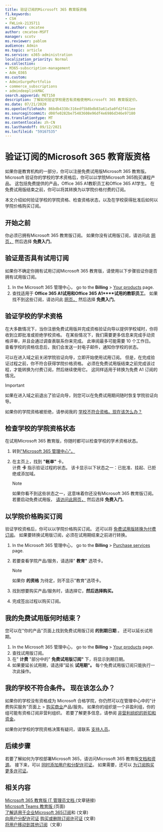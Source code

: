 ```yaml
---
title: 验证订阅的Microsoft 365 教育版资格
f1.keywords:
- CSH
- FWLink-2135711
ms.author: cmcatee
author: cmcatee-MSFT
manager: scotv
ms.reviewer: pablom
audience: Admin
ms.topic: article
ms.service: o365-administration
localization_priority: Normal
ms.collection:
- M365-subscription-management
- Adm_O365
ms.custom:
- AdminSurgePortfolio
- commerce_subscriptions
- admindeeplinkMAC
search.appverid: MET150
description: 了解如何验证学校是否有资格使用Microsoft 365 教育版定价。
ms.date: 07/21/2020
ms.openlocfilehash: 86bdb4338c316edf5b8bdb83a61a5a0fd2f411ee
ms.sourcegitcommit: d08fe0282be75483608e96df4e6986d346e97180
ms.translationtype: MT
ms.contentlocale: zh-CN
ms.lasthandoff: 09/12/2021
ms.locfileid: "59167535"
---
```

# <a name="verify-academic-eligibility-for-microsoft-365-education-subscriptions"></a>验证订阅的Microsoft 365 教育版资格

如果你是教育机构的一部分，你可以注册免费试用版Microsoft 365 教育版。 Microsoft 验证你的学校的学术资格后，你可以以学院Microsoft 365购买课程产品。 这包括免费提供的产品，Office 365 A1教职员工和Office 365 A1学生。 在免费试用版结束之前，你可以将其转换为以学院价格付费的订阅。

本文介绍如何验证学校的学院资格、检查资格状态，以及在学校获得批准后如何以学院价格购买订阅。

## <a name="before-you-begin"></a>开始之前

你必须已拥有Microsoft 365 教育版订阅。 如果你没有试用版订阅，请访问此 [网页，](https://www.microsoft.com/microsoft-365/academic/compare-office-365-education-plans?activetab=tab%3aprimaryr1) 然后选择 **免费入门**。

## <a name="verify-that-you-have-a-trial-subscription"></a>验证是否具有试用订阅

如果你不确定你拥有试用订阅Microsoft 365 教育版，请使用以下步骤验证你是否拥有试用版订阅。

1. In the Microsoft 365 管理中心， go to the **Billing** \> <a href="https://go.microsoft.com/fwlink/p/?linkid=842054" target="_blank">Your products</a> page.
2. 查找适用于 **Office 365 A1试用和Office 365 A1****试用的教职员工**。 如果找不到这些订阅，请访问此 [网页，](https://www.microsoft.com/microsoft-365/academic/compare-office-365-education-plans?activetab=tab%3aprimaryr1) 然后选择 **免费入门**。

## <a name="verify-your-schools-academic-eligibility"></a>验证学校的学术资格

在大多数情况下，当你注册免费试用版并完成资格验证向导以提供学校域时，你将收到立即批准或拒绝学校资格。 在某些情况下，我们需要更多信息来完成手动资格评审，并且会通过调查表联系你来完成。 此审阅最多可能需要 10 个工作日。 查看学校的资格信息后，我们会发送一封电子邮件，通知你学校的状态。

可以在进入域之前关闭学院验证向导，立即开始使用试用订阅。 但是，在完成验证过程之前，你不符合获得学院价格资格。 必须在免费试用版结束之前完成该过程，才能转换为付费订阅，然后继续使用它。 这同样适用于转换为免费 A1 订阅的情况。

> [!IMPORTANT]
> 如果在进入域之前退出了验证向导，则您可以在免费试用期间随时[](https://go.microsoft.com/fwlink/p/?linkid=2135255)恢复学院验证向导。

如果你的学院资格被拒绝，请参阅我的 [学校不符合资格。现在该怎么办？](#my-school-isnt-eligible-what-do-i-do-now)

## <a name="check-the-status-of-your-schools-academic-eligibility"></a>检查学校的学院资格状态

在试用Microsoft 365 教育版，你随时都可以检查学校的学术资格状态。

1. 转到<a href="https://go.microsoft.com/fwlink/p/?linkid=2024339" target="_blank">"Microsoft 365 管理中心"。</a>
2. 在主页上，找到 **"帐单"** 卡。\
    计费 **卡** 指示验证过程的状态。 该卡显示以下状态之一：已批准、挂起、已拒绝或添加域。

    > [!NOTE]
    > 如果你看不到这些状态之一，这意味着你还没有Microsoft 365 教育版订阅。 若要启动免费试用版， [请访问此网页，](https://www.microsoft.com/microsoft-365/academic/compare-office-365-education-plans?activetab=tab%3aprimaryr1) 然后选择 **免费入门**。

## <a name="buy-subscriptions-at-academic-prices"></a>以学院价格购买订阅

验证学校资格后，你可以以学院价格购买订阅。 还可以将 [免费试用版转换为付费订阅](../try-or-buy-microsoft-365.md)。 如果要转换试用版订阅，必须在试用期结束之前进行转换。

1. In the Microsoft 365 管理中心， go to the **Billing** \> <a href="https://go.microsoft.com/fwlink/p/?linkid=868433" target="_blank">Purchase services</a> page.
2. 若要查看学院产品/服务，请选择" **教育"** 选项卡。

    > [!NOTE]
    > 如果你 **的资格** 为待定，则不显示"教育"选项卡。

3. 找到想要购买产品/服务时，请选择它，**然后选择购买。**
4. 完成签出过程以购买订阅。

## <a name="when-does-my-free-trial-end"></a>我的免费试用版何时结束？

您可以在"你的产品"页面上找到免费试用版订阅 **的到期日期** 。 还可以延长试用期。

1. In the Microsoft 365 管理中心， go to the **Billing** \> <a href="https://go.microsoft.com/fwlink/p/?linkid=842054" target="_blank">Your products</a> page.
2. 查找试用版订阅。
3. 在" **计费** "部分中的" **免费试用版订阅"** 下，将显示到期日期。
4. 如果要延长试用期，请选择"延长 **试用期"。** 每个免费试用版订阅只能执行一次此操作。

## <a name="my-school-isnt-eligible-what-do-i-do-now"></a>我的学校不符合条件。 现在该怎么办？

如果你的学校没有资格成为 Microsoft 合格学院，你仍然可以在管理中心中的"计费购买服务"页面上 \> <a href="https://go.microsoft.com/fwlink/p/?linkid=868433" target="_blank">购买商业</a>产品/服务。 如果你的组织是一个非盈利组，你的组可能有资格订阅非营利组织。 若要了解更多信息，请参阅 [非营利组织的折扣和资金](https://www.microsoft.com/nonprofits/eligibility)。

如果你对学校的学院资格决策有疑问，请联系 [支持人员](../../business-video/get-help-support.md)。

## <a name="next-steps"></a>后续步骤

若要了解如何为学校部署Microsoft 365，请访问Microsoft 365 教育版[文档和资源](/microsoft-365/education/deploy/)。 接下来，可以 [同时添加用户和分配许可证](../../admin/add-users/add-users.md)。 如果需要，还可以 [为订阅购买更多许可证](../licenses/buy-licenses.md)。

## <a name="related-content"></a>相关内容

[Microsoft 365 教育版 IT 管理员文档 (](/education/itadmins)文章链接) \
[Microsoft Teams 教育版 (](https://microsoft.com/education/products/teams/default.aspx)页面) \
[了解适用于企业Microsoft 365订阅](../licenses/subscriptions-and-licenses.md)和 (文章) \
[向用户分配许可证](../../admin/manage/assign-licenses-to-users.md)
[购买或删除订阅许可证](../licenses/buy-licenses.md) (文章) \
[将用户移动到其他订阅](move-users-different-subscription.md)（文章）
